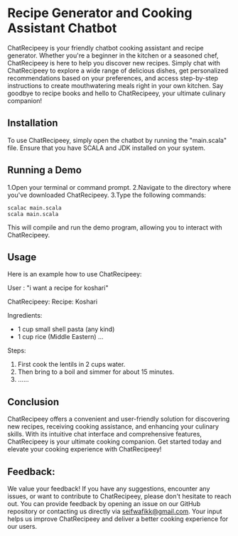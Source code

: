 # Recipe Generator and Cooking Assistant Chatbot

ChatRecipeey is your friendly chatbot cooking assistant and recipe generator. Whether you're a beginner in the kitchen or a seasoned chef, ChatRecipeey is here to help you discover new recipes. Simply chat with ChatRecipeey to explore a wide range of delicious dishes, get personalized recommendations based on your preferences, and access step-by-step instructions to create mouthwatering meals right in your own kitchen. Say goodbye to recipe books and hello to ChatRecipeey, your ultimate culinary companion!

## Installation

To use ChatRecipeey, simply open the chatbot by running the "main.scala" file. Ensure that you have SCALA and JDK installed on your system.

## Running a Demo
1.Open your terminal or command prompt.
2.Navigate to the directory where you've downloaded ChatRecipeey.
3.Type the following commands:

	scalac main.scala
	scala main.scala

This will compile and run the demo program, allowing you to interact with ChatRecipeey.

## Usage
Here is an example how to use ChatRecipeey:

User : "i want a recipe for koshari"

ChatRecipeey:
 Recipe: Koshari

 Ingredients:
- 1 cup small shell pasta (any kind)
- 1 cup rice (Middle Eastern)
...

 Steps:
1. First cook the lentils in 2 cups water.
2. Then bring to a boil and simmer for about 15 minutes.
3. ......


## Conclusion
ChatRecipeey offers a convenient and user-friendly solution for discovering new recipes, receiving cooking assistance, and enhancing your culinary skills. With its intuitive chat interface and comprehensive features, ChatRecipeey is your ultimate cooking companion. Get started today and elevate your cooking experience with ChatRecipeey!

## Feedback:
We value your feedback! If you have any suggestions, encounter any issues, or want to contribute to ChatRecipeey, please don't hesitate to reach out. You can provide feedback by opening an issue on our GitHub repository or contacting us directly via seifwafikk@gmail.com. Your input helps us improve ChatRecipeey and deliver a better cooking experience for our users.
